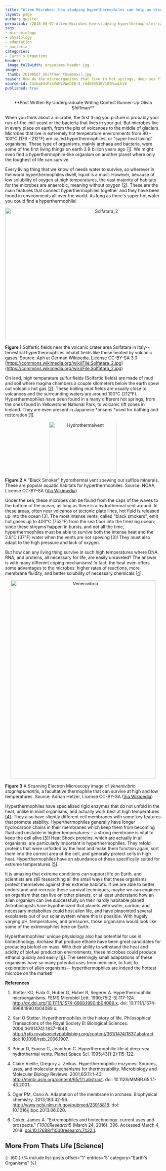 ```yaml
---
title: "Alien Microbes: how studying hyperthermophiles can help us discover life on other planets"
layout: page
author: gwriter
permalink: /2018-05-07-Alien-Microbes-how-studying-hyperthermophiles-can-help-us-discover-life-on-other-planets/
tags:
- microbiology
- physiology
- adaptation
- bacteria
categories:
- Earth’s Organisms
header:
 image_fullwidth: organisms-header.jpg
image:
 thumb: 20180507_Shiffman_thumbnail.jpg
teaser: How do the microorganisms that live in hot springs, deep sea floors, and volcanos survive?
source-id: 13xbqEOsPi1VuM7VWeOIR-8_Yd4h8953BV1OIRwvLUv8
published: true
---
```

<center> **Post Written By Undergraduate Writing Contest Runner-Up Olivia Shiffman** </center>

When you think about a microbe, the first thing you picture is probably your run-of-the-mill yeast or the bacteria that lives in your gut. But microbes live in every place on earth, from the pits of volcanoes to the middle of glaciers. Microbes that live in extremely hot temperature environments from 80 - 100°C (176 - 212°F) are called hyperthermophiles, or "super heat loving" organisms. These type of organisms, mainly archaea and bacteria, were some of the first living things on earth 3.9  billion years ago [[1](https://academic.oup.com/femsre/article-abstract/6/2-3/117/576997?redirectedFrom=fulltext)]. We might even find a hyperthermophile-like organism on another planet where only the toughest of life can survive.

Every living thing that we know of needs water to survive, so wherever in the world hyperthermophiles dwell, liquid is a must. However, because of low solubility of oxygen at high temperatures, the vast majority of habitats for the microbes are anaerobic, meaning without oxygen [[2](http://rstb.royalsocietypublishing.org/content/361/1474/1837)]. These are the main features that connect hyperthermophiles together and they have been found in environments all over the world. As long as there's super hot water you could find a hyperthermophile!

<center><a data-flickr-embed="true"  href="https://www.flickr.com/photos/139839751@N06/40628907415/in/dateposted-friend/" title="Solfatara_2"><img src="https://farm1.staticflickr.com/904/40628907415_318342693f_z.jpg" width="640" height="426" alt="Solfatara_2"></a><script async src="//embedr.flickr.com/assets/client-code.js" charset="utf-8"></script></center>

**Figure 1** Solfartic fields near the volcanic crater area Solfatara in Italy-- terrestrial hyperthermophiles inhabit fields like these heated by volcanic gases. Source: Aph at German Wikipedia, License CC-BY-SA 3.0 [https://commons.wikimedia.org/wiki/File:Solfatara_2.jpg](https://commons.wikimedia.org/wiki/File:Solfatara_2.jpg)

On land, high temperature sulfur fields (Solfartic fields) are made of mud and soil where magma chambers a couple kilometers below the earth spew out volcanic hot gas [[2](http://rstb.royalsocietypublishing.org/content/361/1474/1837)]. These boiling mud fields are usually close to volcanoes and the surrounding waters are around 100°C (212°F). Hyperthermophiles have been found in a many different hot springs, from the ones found in Yellowstone National Park, to volcanic rift zones in Iceland. They are even present in Japanese *onsens *used for bathing and restoration [[1](https://academic.oup.com/femsre/article-abstract/6/2-3/117/576997?redirectedFrom=fulltext)]. 

<center><a data-flickr-embed="true"  href="https://www.flickr.com/photos/139839751@N06/41522170311/in/dateposted-friend/" title="Hydrothermalvent"><img src="https://farm1.staticflickr.com/912/41522170311_1553e785f2_m.jpg" width="220" height="165" alt="Hydrothermalvent"></a><script async src="//embedr.flickr.com/assets/client-code.js" charset="utf-8"></script></center>

**Figure 2** A "Black Smoker" hydrothermal vent spewing out sulfide minerals. These are popular aquatic habitats for hyperthermophiles. Source: NOAA, License CC-BY-SA ([Via Wikimedia](https://wiki.seg.org/wiki/Black_smokers))

Under the sea, these microbes can be found from the caps of the waves to the bottom of the ocean, as long as there is a hydrothermal vent around. In these areas, often near volcanos or tectonic plate lines, hot fluid is released up into the ocean [3]. The most intense vents, called "black smokers", emit hot gases up to 400°C (752°F) from the sea floor into the freezing ocean; since these streams happen in bursts, and not all the time, hyperthermophiles must be able to survive both the intense heat and the 2.8°C (37°F) water when the vents are not spewing [3]! They must also adapt to the high pressure and lack of oxygen. 

But how can any living thing survive in such high temperatures where DNA, RNA, and proteins, all necessary for life, are easily unraveled? The answer is with many different coping mechanisms! In fact, the heat even offers some advantages to the microbes: higher rates of reactions, more membrane fluidity, and better solubility of necessary chemicals [[4](http://mmbr.asm.org/content/65/1/1.abstract)]. 

<center><a data-flickr-embed="true"  href="https://www.flickr.com/photos/139839751@N06/41522170191/in/dateposted-friend/" title="Venenivibrio"><img src="https://farm1.staticflickr.com/928/41522170191_e1b00df63c_z.jpg" width="468" height="640" alt="Venenivibrio"></a><script async src="//embedr.flickr.com/assets/client-code.js" charset="utf-8"></script></center>

**Figure 3** A Scanning Electron Microscopy image of *Venenivibrio stagnispumantis*, a facultative thermophile that can survive at high and low temperatures. Source: Adrian Hetzer, License CC-BY-SA ([Via Wikipedia](https://en.wikipedia.org/wiki/File:Venenivibrio.jpg))

Hyperthermophiles have specialized rigid enzymes that do not unfold in the heat, unlike in most organisms, and actually work best at high temperatures [[4](http://mmbr.asm.org/content/65/1/1.abstract)].  They also have slightly different cell membranes with some key features that promote stability. Hyperthermophiles generally have longer hydrocarbon chains in their membranes which keep them from becoming fluid and unstable in higher temperatures-- a strong membrane is vital to keep the cell alive [[5](https://www.ncbi.nlm.nih.gov/pubmed/23915818)]! Heat Shock proteins, which are actually in all organisms, are particularly important in hyperthermophiles. They refold proteins that were unfolded by the heat and make them function again, sort them into the correct area of the cell, and generally protect cells in high heat. Hyperthermophiles have an abundance of these specifically suited for extreme temperatures [[5](https://www.ncbi.nlm.nih.gov/pubmed/23915818)]. 

It is amazing that extreme conditions can support life on Earth, and scientists are still researching all the small ways that these organisms protect themselves against their extreme habitats. If we are able to better understand and recreate these survival techniques, maybe we can engineer an organism that can live on other planets, or at least understand how an alien organism can live successfully on their hardly habitable planet! Astrobiologists have hypothesized that planets with water, carbon, and necessary metabolites could host alien life, and have pinpointed several exoplanets out of our solar system where this is possible. With hugely varying pH, temperatures, and pressures, those organisms would look like some of the extremophiles here on Earth. 

Hyperthermophiles' unique physiology also has potential for use in biotechnology. Archaea that produce ethane have been great candidates for producing biofuel en mass. With their ability to withstand the heat and acidity of biofuel production environments, these microbes could produce ethanol quickly and easily [[6](https://f1000research.com/articles/5-396/v1)]. The seemingly small adaptations of these organisms have so many potential uses from medicine, to fuel, to exploration of alien organisms-- hyperthermophiles are indeed the hottest microbe on the market!

**References**


1. Stetter KO, Fiala G, Huber G, Huber R, Segerer A. Hyperthermophilic microorganisms. FEMS Microbiol Lett. 1990;75(2-3):117-124. http://dx.doi.org/10.1111/j.1574-6968.1990.tb04089.x. doi: 10.1111/j.1574-6968.1990.tb04089.x.

2. Karl O Stetter. Hyperthermophiles in the history of life. Philosophical Transactions of the Royal Society B: Biological Sciences. 2006;361(1474):1837-1843. http://rstb.royalsocietypublishing.org/content/361/1474/1837.abstract. doi: 10.1098/rstb.2006.1907.

3. Prieur D, Erauso G, Jeanthon C. Hyperthermophilic life at deep-sea hydrothermal vents. Planet Space Sci. 1995;43(1-2):115-122.

4. Claire Vieille, Gregory J. Zeikus. Hyperthermophilic enzymes: Sources, uses, and molecular mechanisms for thermostability. Microbiology and Molecular Biology Reviews. 2001;65(1):1-43. http://mmbr.asm.org/content/65/1/1.abstract. doi: 10.1128/MMBR.65.1.1-43.2001.

5. Oger PM, Cario A. Adaptation of the membrane in archaea. Biophysical chemistry. 2013;183:42-56. http://www.ncbi.nlm.nih.gov/pubmed/23915818. doi: 10.1016/j.bpc.2013.06.020.

6. Coker, James A. "Extremophiles and biotechnology: current uses and prospects." *F1000Research*5 (March 24, 2016): 396. Accessed March 4, 2018. [doi:10.12688/f1000research.7432.1](https://f1000research.com/articles/5-396/v1).

## More From Thats Life [Science]
{: .t60 }
{% include list-posts offset="1" entries='5' category="Earth's Organisms" %}
